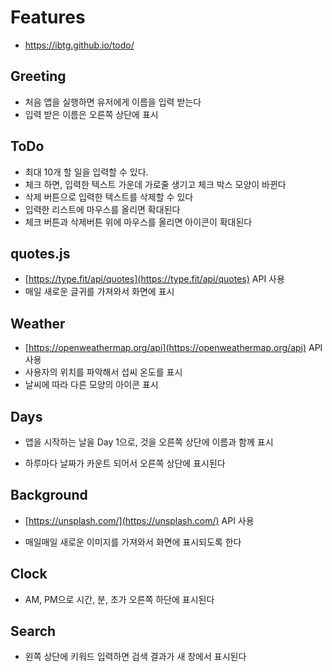 # Features

- https://ibtg.github.io/todo/

## Greeting

- 처음 앱을 실행하면 유저에게 이름을 입력 받는다
- 입력 받은 이름은 오른쪽 상단에 표시

## ToDo

- 최대 10개 할 일을 입력할 수 있다.
- 체크 하면, 입력한 텍스트 가운데 가로줄 생기고 체크 박스 모양이 바뀐다
- 삭제 버튼으로 입력한 텍스트를 삭제할 수 있다
- 입력한 리스트에 마우스를 올리면 확대된다
- 체크 버튼과 삭제버튼 위에 마우스를 올리면 아이콘이 확대된다

## quotes.js

- [https://type.fit/api/quotes](https://type.fit/api/quotes) API 사용
- 매일 새로운 글귀를 가져와서 화면에 표시

## Weather

- [https://openweathermap.org/api](https://openweathermap.org/api) API 사용
- 사용자의 위치를 파악해서 섭씨 온도를 표시
- 날씨에 따라 다른 모양의 아이콘 표시

## Days

- 앱을 시작하는 날을 Day 1으로, 것을 오른쪽 상단에 이름과 함께 표시

- 하루마다 날짜가 카운트 되어서 오른쪽 상단에 표시된다

## Background

- [https://unsplash.com/](https://unsplash.com/) API 사용

- 매일매일 새로운 이미지를 가져와서 화면에 표시되도록 한다

## Clock

- AM, PM으로 시간, 분, 초가 오른쪽 하단에 표시된다

## Search

- 왼쪽 상단에 키워드 입력하면 검색 결과가 새 창에서 표시된다

